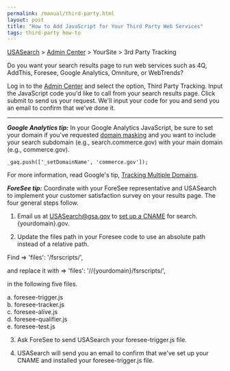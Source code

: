 ```yaml
---
permalink: /manual/third-party.html
layout: post
title: "How to Add JavaScript for Your Third Party Web Services"
tags: third-party how-to
---
```

[USASearch](http://usasearch.howto.gov) > [Admin Center](http://search.usa.gov/affiliates/home) > YourSite > 3rd Party Tracking

Do you want your search results page to run web services such as 4Q, AddThis, Foresee, Google Analytics, Omniture, or WebTrends?

Log in to the [Admin Center](http://search.usa.gov/affiliates/home) and select the option, Third Party Tracking. Input the JavaScript code you'd like to call from your search results page. Click submit to send us your request. We'll input your code for you and send you an email to confirm that we've done it.

---
***Google Analytics tip:*** In your Google Analytics JavaScript, be sure to set your domain if you've requested <a href="/manual/get-code.html#cname">domain masking</a> and you want to include your search subdomain (e.g., search.commerce.gov) with your main domain (e.g., commerce.gov).

    _gaq.push(['_setDomainName', 'commerce.gov']);

For more information, read Google's tip, [Tracking Multiple Domains](https://developers.google.com/analytics/devguides/collection/gajs/gaTrackingSite).

***ForeSee tip:*** Coordinate with your ForeSee representative and USASearch to implement your customer satisfaction survey on your results page. The four general steps follow.

1. Email us at <USASearch@gsa.gov> to <a href="/manual/get-code.html#cname">set up a CNAME</a> for search.{yourdomain}.gov.

2. Update the files path in your Foresee code to use an absolute path instead of a relative path. 

  Find => 'files': '/fsrscripts/',
  
  and replace it with => 'files': '//{yourdomain}/fsrscripts/',
  
  in the following five files.

  a. foresee-trigger.js  
  b. foresee-tracker.js  
  c. foresee-alive.js  
  d. foresee-qualifier.js  
  e. foresee-test.js

3. Ask ForeSee to send USASearch your foresee-trigger.js file.

4. USASearch will send you an email to confirm that we've set up your CNAME and installed your foresee-trigger.js file.